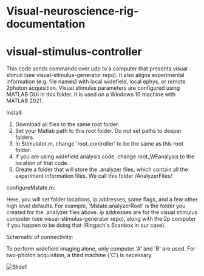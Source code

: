 # Visual-neuroscience-rig-documentation

# visual-stimulus-controller
This code sends commands over udp to a computer that presents visual stimuli (see visual-stimulus-generator repo). It also aligns experimental information (e.g. file names) with local widefield, local ephys, or remote 2photon acquisition. Visual stimulus parameters are configured using MATLAB GUI in this folder.  It is used on a Windows 10 machine with MATLAB 2021.

Install:

1) Download all files to the same root folder.
2) Set your Matlab path to this root folder. Do not set paths to deeper folders.
3) In Stimulator.m, change 'root_controller' to be the same as this root folder.
4) If you are using widefield analysis code, change root_WFanalysis to the location of that code. 
5) Create a folder that will store the .analyzer files, which contain all the experiment information files.  We call this folder /AnalyzerFiles/.  

configureMstate.m: 

Here, you will set folder locations, ip addresses, some flags, and a few other high level defaults. For example, 'Mstate.analyzerRoot' is the folder you created for the .analyzer files above.  ip addresses are for the visual stimulus computer (see visual-stimulus-generator repo), along with the 2p computer if you happen to be doing that (Ringach's Scanbox in our case).


Schematic of connectivity:

To perform widefield imaging alone, only computer 'A' and 'B' are used.  For two-photon acquisition, a third machine ('C') is necessary.

![Slide1](https://user-images.githubusercontent.com/13107530/145627782-aee2ca0b-4889-453e-992b-73eba64d8565.jpeg)
